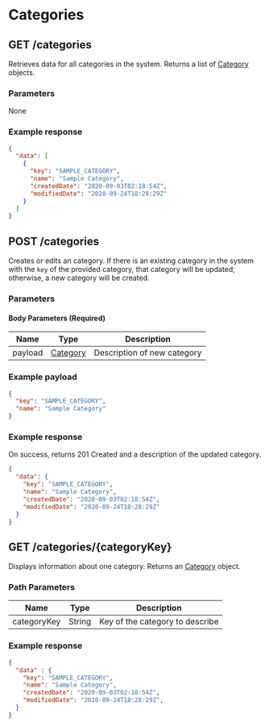# Categories

## GET /categories
Retrieves data for all categories in the system. Returns a list of [Category](#somewhere) objects.

### Parameters
None

### Example response
```json
{
  "data": [
    {
      "key": "SAMPLE_CATEGORY",
      "name": "Sample Category",
      "createdDate": "2020-09-03T02:18:54Z",
      "modifiedDate": "2020-09-24T18:28:29Z"
    }
  ]
}
```

## POST /categories
Creates or edits an category. If there is an existing category in the system with the `key` of the provided category, that category will be updated; otherwise, a new category will be created.

### Parameters

#### Body Parameters (Required)
|Name            |Type                           |Description                  |
|----------------|-------------------------------|-----------------------------|
|payload         |[Category](#somewhere)         |Description of new category |

### Example payload

```json
{
  "key": "SAMPLE_CATEGORY",
  "name": "Sample Category"
}
```

### Example response
On success, returns 201 Created and a description of the updated category.

```json
{
  "data": {
    "key": "SAMPLE_CATEGORY",
    "name": "Sample Category",
    "createdDate": "2020-09-03T02:18:54Z",
    "modifiedDate": "2020-09-24T18:28:29Z"
  }
}
```

## GET /categories/{categoryKey}
Displays information about one category. Returns an [Category](#somewhere) object.

### Path Parameters
|Name            |Type                           |Description                  |
|----------------|-------------------------------|-----------------------------|
|categoryKey     |String                         |Key of the category to describe|

### Example response
```json
{
  "data" : {
    "key": "SAMPLE_CATEGORY",
    "name": "Sample Category",
    "createdDate": "2020-09-03T02:18:54Z",
    "modifiedDate": "2020-09-24T18:28:29Z",
  }
}
```

